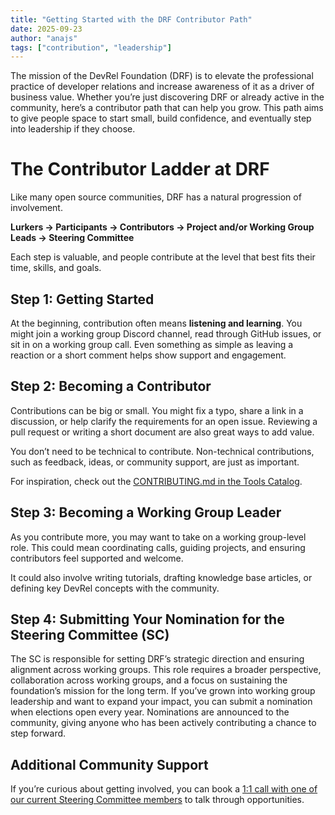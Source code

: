 ```yaml
---
title: "Getting Started with the DRF Contributor Path"
date: 2025-09-23
author: "anajs"
tags: ["contribution", "leadership"]
---
```


The mission of the DevRel Foundation (DRF) is to elevate the professional practice of developer relations and increase awareness of it as a driver of business value. Whether you’re just discovering DRF or already active in the community, 
here’s a contributor path that can help you grow. This path aims to give people space to start small, build confidence, and eventually step into leadership if they choose.  

# The Contributor Ladder at DRF

Like many open source communities, DRF has a natural progression of involvement.  

**Lurkers → Participants → Contributors → Project and/or  Working Group Leads → Steering Committee**  

Each step is valuable, and people contribute at the level that best fits their time, skills, and goals.  

## Step 1: Getting Started

At the beginning, contribution often means **listening and learning**. You might join a working group Discord channel, read through GitHub issues, or sit in on a working group call. Even something as simple as leaving a reaction or a short comment helps show support and engagement.  

## Step 2: Becoming a Contributor

Contributions can be big or small. You might fix a typo, share a link in a discussion, or help clarify the requirements for an open issue. Reviewing a pull request or writing a short document are also great ways to add value.  

You don’t need to be technical to contribute. Non-technical contributions, such as feedback, ideas, or community support, are just as important.  

For inspiration, check out the [CONTRIBUTING.md in the Tools Catalog](https://github.com/DevRel-Foundation/tools-catalog/blob/main/CONTRIBUTING.md#types-of-contributions).  

## Step 3: Becoming a Working Group Leader

As you contribute more, you may want to take on a working group-level role. This could mean coordinating calls, guiding projects, and ensuring contributors feel supported and welcome.

It could also involve writing tutorials, drafting knowledge base articles, or defining key DevRel concepts with the community.

## Step 4: Submitting Your Nomination for the Steering Committee (SC)

The SC is responsible for setting DRF’s strategic direction and ensuring alignment across working groups. This role requires a broader perspective, collaboration across working groups, and a focus on sustaining the foundation’s mission for the long term.
If you’ve grown into working group leadership and want to expand your impact, you can submit a nomination when elections open every year. Nominations are announced to the community, giving anyone who has been actively contributing a chance to step forward.  

## Additional Community Support

If you’re curious about getting involved, you can book a [1:1 call with one of our current Steering Committee members](https://calendar.app.google/2XvRuX6EbJjih6HD7) to talk through opportunities.
